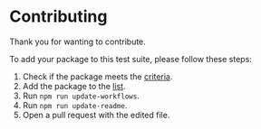 # Contributing

Thank you for wanting to contribute.

To add your package to this test suite, please follow these steps:

1. Check if the package meets the [criteria](README.md#criteria).
2. Add the package to the [list](data/ecosystem.yml).
3. Run `npm run update-workflows`.
4. Run `npm run update-readme`.
5. Open a pull request with the edited file.
